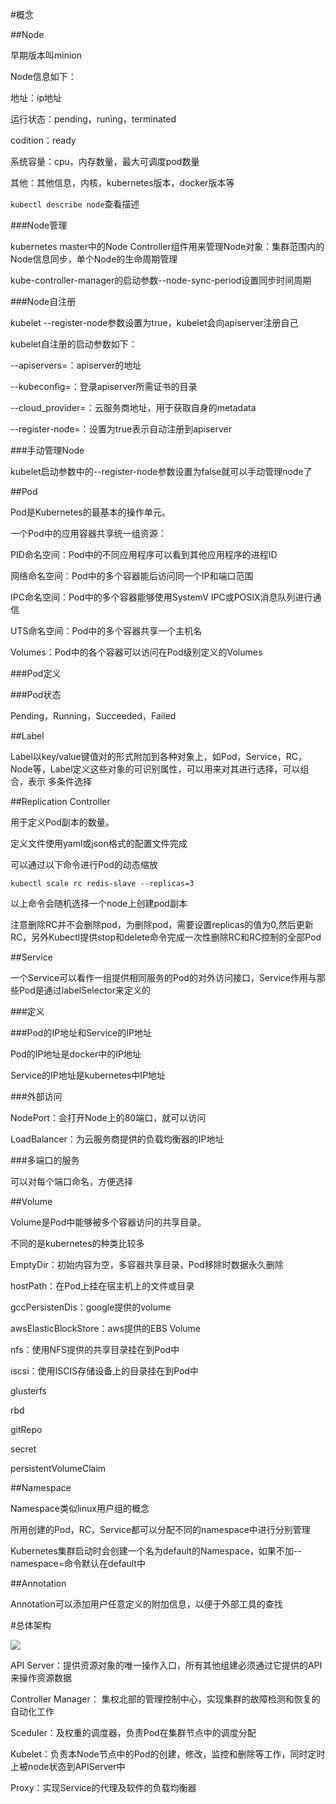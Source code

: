 #概念

##Node

早期版本叫minion

Node信息如下：

地址：ip地址

运行状态：pending，runing，terminated

codition：ready

系统容量：cpu，内存数量，最大可调度pod数量

其他：其他信息，内核，kubernetes版本，docker版本等

`kubectl describe node`查看描述

###Node管理

kubernetes master中的Node Controller组件用来管理Node对象：集群范围内的Node信息同步，单个Node的生命周期管理

kube-controller-manager的启动参数--node-sync-period设置同步时间周期

###Node自注册

kubelet --register-node参数设置为true，kubelet会向apiserver注册自己

kubelet自注册的启动参数如下：

--apiservers=：apiserver的地址

--kubeconfig=：登录apiserver所需证书的目录

--cloud_provider=：云服务商地址，用于获取自身的metadata

--register-node=：设置为true表示自动注册到apiserver

###手动管理Node

kubelet启动参数中的--register-node参数设置为false就可以手动管理node了

##Pod

Pod是Kubernetes的最基本的操作单元。

一个Pod中的应用容器共享统一组资源：

PID命名空间：Pod中的不同应用程序可以看到其他应用程序的进程ID

网络命名空间：Pod中的多个容器能后访问同一个IP和端口范围

IPC命名空间：Pod中的多个容器能够使用SystemV IPC或POSIX消息队列进行通信

UTS命名空间：Pod中的多个容器共享一个主机名

Volumes：Pod中的各个容器可以访问在Pod级别定义的Volumes

###Pod定义

###Pod状态

Pending，Running，Succeeded，Failed

##Label

Label以key/value键值对的形式附加到各种对象上，如Pod，Service，RC，Node等，Label定义这些对象的可识别属性，可以用来对其进行选择，可以组合，表示
多条件选择

##Replication Controller

用于定义Pod副本的数量。

定义文件使用yaml或json格式的配置文件完成

可以通过以下命令进行Pod的动态缩放

`kubectl scale rc redis-slave --replicas=3`

以上命令会随机选择一个node上创建pod副本

注意删除RC并不会删除pod，为删除pod，需要设置replicas的值为0,然后更新RC，另外Kubectl提供stop和delete命令完成一次性删除RC和RC控制的全部Pod

##Service

一个Service可以看作一组提供相同服务的Pod的对外访问接口，Service作用与那些Pod是通过labelSelector来定义的

###定义

###Pod的IP地址和Service的IP地址

Pod的IP地址是docker中的IP地址

Service的IP地址是kubernetes中IP地址

###外部访问

NodePort：会打开Node上的80端口，就可以访问

LoadBalancer：为云服务商提供的负载均衡器的IP地址

###多端口的服务

可以对每个端口命名，方便选择

##Volume

Volume是Pod中能够被多个容器访问的共享目录。

不同的是kubernetes的种类比较多

EmptyDir：初始内容为空，多容器共享目录，Pod移除时数据永久删除

hostPath：在Pod上挂在宿主机上的文件或目录

gccPersistenDis：google提供的volume

awsElasticBlockStore：aws提供的EBS Volume

nfs：使用NFS提供的共享目录挂在到Pod中

iscsi：使用ISCIS存储设备上的目录挂在到Pod中

glusterfs

rbd

gitRepo

secret

persistentVolumeClaim

##Namespace

Namespace类似linux用户组的概念

所用创建的Pod，RC，Service都可以分配不同的namespace中进行分别管理

Kubernetes集群启动时会创建一个名为default的Namespace，如果不加--namespace=命令默认在default中

##Annotation

Annotation可以添加用户任意定义的附加信息，以便于外部工具的查找

#总体架构

<img src="https://github.com/afmobi-QSee/note/blob/master/kubernetes/architecture-small.png"/>

API Server：提供资源对象的唯一操作入口，所有其他组建必须通过它提供的API来操作资源数据

Controller Manager： 集权北部的管理控制中心，实现集群的故障检测和恢复的自动化工作

Sceduler：及权重的调度器，负责Pod在集群节点中的调度分配

Kubelet：负责本Node节点中的Pod的创建，修改，监控和删除等工作，同时定时上被node状态到APIServer中

Proxy：实现Service的代理及软件的负载均衡器
